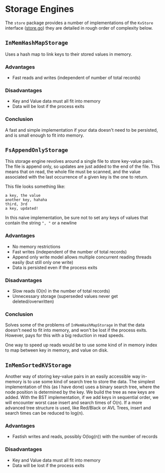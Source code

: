 # Storage Engines

The `store` package provides a number of implementations of the `KvStore` interface ([store.go](store.go)) they are detailed in rough order of complexity below.

## `InMemHashMapStorage`

Uses a hash map to link keys to their stored values in memory.

### Advantages

- Fast reads and writes (independent of number of total records)

### Disadvantages

- Key and Value data must all fit into memory
- Data will be lost if the process exits

### Conclusion

A fast and simple implementation if your data doesn't need to be persisted, and is small enough to fit into memory.

## `FsAppendOnlyStorage`

This storage engine revolves around a single file to store key-value pairs. The file is append only, so updates are just added to the end of the file. This means that on read, the whole file must be scanned, and the value associated with the last occurrence of a given key is the one to return.

This file looks something like:

```
a key, the value
another key, hahaha
third, 3rd
a key, updated!
```

In this naive implementation, be sure not to set any keys of values that contain the string `", "` or a newline

### Advantages

- No memory restrictions
- Fast writes (independent of the number of total records)
- Append only write model allows multiple concurrent reading threads easily (but still only one write)
- Data is persisted even if the process exits

### Disadvantages

- Slow reads (O(n) in the number of total records)
- Unnecessary storage (superseded values never get deleted/overwritten)

### Conclusion

Solves some of the problems of `InMemHashMapStorage` in that the data doesn't need to fit into memory, and won't be lost if the process exits. However, pays for this with a big reduction in read speeds.

One way to speed up reads would be to use some kind of in memory index to map between key in memory, and value on disk.

## `InMemSortedKVStorage`

Another way of storing key-value pairs in an easily accessible way in-memory is to use some kind of search tree to store the data. The simplest implementation of this (as I have done) uses a binary search tree, where the node position is determined by the key. We build the tree as new keys are added. With the BST implementation, if we add keys in sequential order, we will encounter worst case insert and search times of O(n). If a more advanced tree structure is used, like Red/Black or AVL Trees, insert and search times can be reduced to log(n).

### Advantages

- Fastish writes and reads, possibly O(log(n)) with the number of records

### Disadvantages

- Key and Value data must all fit into memory
- Data will be lost if the process exits
